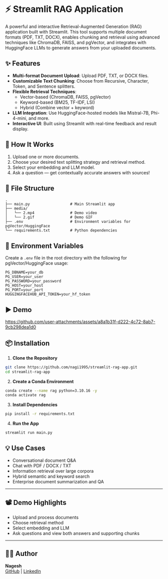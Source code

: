 
# ⚡ Streamlit RAG Application

A powerful and interactive Retrieval-Augmented Generation (RAG) application built with Streamlit. This tool supports multiple document formats (PDF, TXT, DOCX), enables chunking and retrieval using advanced techniques like ChromaDB, FAISS, and pgVector, and integrates with HuggingFace LLMs to generate answers from your uploaded documents.




## ✨ Features

- **Multi-format Document Upload**: Upload PDF, TXT, or DOCX files.
- **Customizable Text Chunking**: Choose from Recursive, Character, Token, and Sentence splitters.
- **Flexible Retrieval Techniques**:
  - Vector-based (ChromaDB, FAISS, pgVector)
  - Keyword-based (BM25, TF-IDF, LSI)
  - Hybrid (Combine vector + keyword)
- **LLM Integration**: Use HuggingFace-hosted models like Mistral-7B, Phi-4-mini, and more.
- **Interactive UI**: Built using Streamlit with real-time feedback and result display.



## 🧠 How It Works

1. Upload one or more documents.
2. Choose your desired text splitting strategy and retrieval method.
3. Select your embedding and LLM model.
4. Ask a question — get contextually accurate answers with sources!



## 📁 File Structure

```
.
├── main.py                  # Main Streamlit app
├── media/
│   └── 2.mp4                # Demo video
│   └── 2.gif                # Demo GIF
├── .env                     # Environment variables for pgVector/HuggingFace
└── requirements.txt         # Python dependencies
```



## 🔧 Environment Variables

Create a `.env` file in the root directory with the following for pgVector/HuggingFace usage:

```env
PG_DBNAME=your_db
PG_USER=your_user
PG_PASSWORD=your_password
PG_HOST=your_host
PG_PORT=your_port
HUGGINGFACEHUB_API_TOKEN=your_hf_token
```



## ▶️ Demo

https://github.com/user-attachments/assets/a8a1b31f-d222-4c72-8ab7-9cb298dea1d0

## 📦 Installation

1. **Clone the Repository**

```bash
git clone https://github.com/nagi1995/streamlit-rag-app.git
cd streamlit-rag-app
```

2. **Create a Conda Environment**

```bash
conda create --name rag python=3.10.16 -y
conda activate rag  
```

3. **Install Dependencies**

```bash
pip install -r requirements.txt
```

4. **Run the App**

```bash
streamlit run main.py
```



## 💡 Use Cases

- Conversational document Q&A
- Chat with PDF / DOCX / TXT
- Information retrieval over large corpora
- Hybrid semantic and keyword search
- Enterprise document summarization and QA

---

## 📽 Demo Highlights

- Upload and process documents
- Choose retrieval method
- Select embedding and LLM
- Ask questions and view both answers and supporting chunks

---

## 🧑‍💻 Author

**Nagesh**  
[GitHub](https://github.com/nagi1995) | [LinkedIn](streamlit-rag-app)



